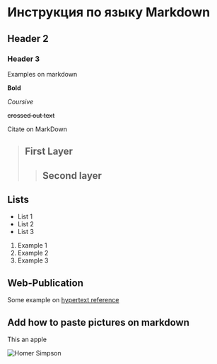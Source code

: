 # Инструкция по языку Markdown

## Header 2

### Header 3

Examples on markdown

**Bold**

*Coursive*

~~crossed out text~~

Citate on MarkDown
> ## First Layer
>> ## Second layer

## Lists

* List 1
* List 2
* List 3

1. Example 1
2. Example 2
3. Example 3

## Web-Publication

Some example on [hypertext reference](https://google.com "Ssylka")


## Add how to paste pictures on markdown
This an apple

![Homer Simpson](Homer.jpg)